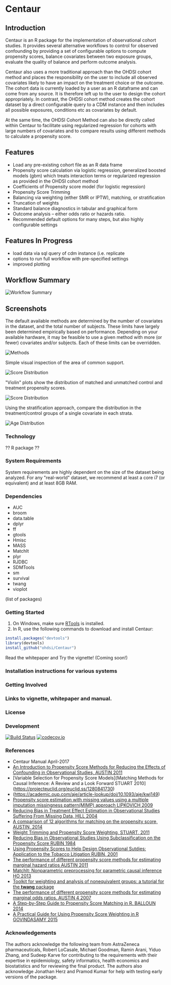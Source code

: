# Centaur

## Introduction

Centaur is an R package for the implementation of observational cohort studies.  It provides several alternative workflows 
to control for observed confounding by providing a set of configurable options to compute propensity scores, balance 
covariates between two exposure groups, evaluate the quality of balance and perform outcome analysis.   

Centaur also uses a more traditional approach than the OHDSI cohort method and places the 
responsibility on the user to include all observed covariates likely to have an impact on the treatment 
choice or the outcome. The cohort data is currently loaded by a user as an R dataframe and can come from any source.  It is therefore left up to the user to design the cohort appropriately.  In contrast, the OHDSI cohort method creates the cohort dataset by a direct configurable query to a CDM instance and then includes all possible exposures, conditions etc as covariates by default.  

At the same time, the OHDSI Cohort Method can also be directly called within Centaur to facilitate 
using regularized regression for cohorts with large numbers of covariates and to compare results 
using different methods to calculate a propensity score.

## Features

* Load any pre-existing cohort file as an R data frame
* Propensity score calculation via logistic regression, generalized boosted models (gbm) which treats interaction terms 
or regularized regression as provided in the OHDSI cohort method
* Coefficients of Propensity score model (for logistic regression)
* Propensity Score Trimming
* Balancing via weighting (either SMR or IPTW), matching, or stratification
* Truncation of weights
* Standard balance diagnostics in tabular and graphical form
* Outcome analysis – either odds ratio or hazards ratio.
* Recommended default options for many steps, but also highly configurable settings

## Features In Progress
* load data via sql query of cdm instance (i.e. replicate
* options to run full workflow with pre-specified settings
* improved plotting



## Workflow Summary
![Workflow Summary](./img/workflow.png)



## Screenshots


The default available methods are determined by the number of covariates in the dataset, 
and the total number of subjects. These limits have largely been determined empirically based
 on performance. Depending on your available hardware, it may be feasible to use a given method
 with more (or fewer) covariates and/or subjects. Each of these limits can be overridden.


![Methods](./img/method_space.png)


Simple visual inspection of the area of common support.

![Score Distribution](./img/score_dist.png)


"Violin" plots show the distribution of matched and unmatched control and treatment propensity 
scores.

![Score Distribution](./img/score_dist2.png)


Using the stratification approach, compare the distribution in the treatment/control groups of a single covariate in each strata. 

![Age Distribution](./img/age_dist.png)



### Technology

?? R package ??

### System Requirements
System requirements are highly dependent on the size of the dataset being analyzed. For any "real-world"
dataset, we recommend at least a core i7 (or equivalent) and at least 8GB RAM.

### Dependencies
* AUC 
* broom 
* data.table
* dplyr
* ff
* gtools
* Hmisc
* MASS
* MatchIt
* plyr 
* RJDBC
* SDMTools
* sm
* survival 
* twang 
* vioplot 

(list of packages)

### Getting Started
1. On Windows, make sure [RTools](https://CRAN.R-project.org/bin/windows/Rtools/) is installed.
2. In R, use the following commands to download and install Centaur:

  ```r
  install.packages("devtools")
  library(devtools)
  install_github("ohdsi/Centaur") 
  ```
  
Read the whitepaper and
Try the vignette! (Coming soon!)

### Installation instructions for various systems

### Getting Involved
### Links to vignette, whitepaper and manual.

### License

### Development

[![Build Status](https://travis-ci.org/OHDSI/Centaur.svg?branch=master)](https://travis-ci.org/OHDSI/Centaur)
[![codecov.io](https://codecov.io/github/OHDSI/Centaur/coverage.svg?branch=master)](https://codecov.io/github/OHDSI/Centaur?branch=master)


### References
* Centaur Manual	April-2017	
* [An Introduction to Propensity Score Methods for Reducing the Effects of Confounding in Observational Studies, AUSTIN	2011](http://www.tandfonline.com/doi/abs/10.1080/00273171.2011.568786)	
* [Variable Selection for Propensity Score Models](Matching Methods for Causal Inference: A Review and a Look Forward	STUART	2010](https://projecteuclid.org/euclid.ss/1280841730)
* (https://academic.oup.com/aje/article-lookup/doi/10.1093/aje/kwj149)
* [Propensity score estimation with missing values using a multiple imputation missingness pattern(MIMP) approach	LIPKOVICH	2009](http://onlinelibrary.wiley.com/doi/10.1002/sim.3549/full)
* [Reducing Bias in Treatment Effect Estimation in Observational Studies Suffering From Missing Data, HILL	2004](https://academiccommons.columbia.edu/catalog/ac:129151)
* [A comparison of 12 algorithms for matching on the propensity score, AUSTIN,	2014](http://onlinelibrary.wiley.com/doi/10.1002/sim.6004/abstract)
* [Weight Trimming and Propensity Score Weighting,	STUART,	2011](http://journals.plos.org/plosone/article?id=10.1371/journal.pone.0018174)
* [Reducing Bias in Observational Studies Using Subclassification on the Propensity Score	RUBIN	1984](https://www.jstor.org/stable/2288398?seq=1#page_scan_tab_contents)	
* [Using Propensity Scores to Help Design Observational Sutdies: Application to the Tobacco Litigation	RUBIN,	2001](https://rd.springer.com/article/10.1023/A:1020363010465)
* [The performance of different propensity score methods for estimating marginal hazard ratios	AUSTIN	2011](http://onlinelibrary.wiley.com/doi/10.1002/sim.5705/abstract)
* [MatchIt: Nonparametric preprocessing for parametric causal inference HO 2013](http://gking.harvard.edu/matchit)
* [Toolkit for weighting and analysis of nonequivalent groups: a tutorial for the **twang** package](https://cran.r-project.org/web/packages/twang/vignettes/twang.pdf) 
* [The performance of different propensity score methods for estimating marginal odds ratios.	AUSTIN 4	2007](http://onlinelibrary.wiley.com/doi/10.1002/sim.2781/abstract)
* [A Step-by-Step Guide to Propensity Score Matching in R.	BALLOUN	2014](https://www.researchgate.net/publication/290316911_A_step-by-step_guide_to_propensity_score_matching_in_R)	
* [A Practical Guide for Using Propensity Score Weighting in R	GOVINDASAMY	2015](http://pareonline.net/pdf/v20n13.pdf)



### Acknowledgements
The authors acknowledge the following team from AstraZeneca pharmaceuticals,  Robert LoCasale, Michael Goodman, Ramin Arani, Yiduo Zhang, and Sudeep Karve for contributing to the requirements with their expertise in epidemiology, safety informatics, health economics and biostatistics and for reviewing the final product.  The authors also acknowledge Jonathan Herz and Pramod Kumar for help with testing early versions of the package.
